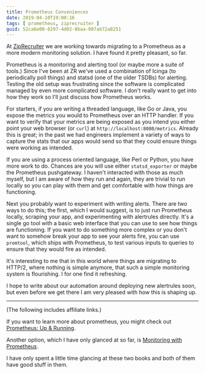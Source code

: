 ```yaml
---
title: Prometheus Conveniences
date: 2019-04-10T19:00:16
tags: [ prometheus, ziprecruiter ]
guid: 52ca6e00-8297-4d02-8baa-087ab72a8251
---
```

At [ZipRecruiter](https://www.ziprecruiter.com/hiring/technology) we are working
towards migrating to a Prometheus as a more modern monitoring solution.  I have
found it pretty pleasant, so far.

<!--more-->

Prometheus is a monitoring and alerting tool (or maybe more a suite of tools.)
Since I've been at ZR we've used a combination of Icinga (to periodically poll
things) and statsd (one of the older TSDBs) for alerting.  Testing the old setup
was frustrating since the software is complicated managed by even more
complicated software.  I don't really want to get into how they work so I'll
just discuss how Prometheus works.

For starters, if you are writing a threaded language, like Go or Java, you
expose the metrics you would to Prometheus over an HTTP handler.  If you want to
verify that your metrics are being exposed as you intend you either point your
web browser (or `curl`) at `http://localhost:8080/metrics`.  Already this is
great; in the past we had engineers implement a variety of ways to capture the
stats that our apps would send so that they could ensure things were working as
intended.

If you are using a process oriented language, like Perl or Python, you have more
work to do.  Chances are you will use either `statsd_exporter` or maybe the
Prometheus pushgateway.  I haven't interacted with those as much myself, but I
am aware of how they run and again, they are trivial to run locally so you can
play with them and get comfortable with how things are functioning.

Next you probably want to experiment with writing alerts.  There are two ways to
do this; the first, which I would suggest, is to just run Prometheus locally,
scraping your app, and experimenting with alertrules directly.  It's a single go
tool with a basic web interface that you can use to see how things are
functioning.  If you want to do something more complex or you don't want to
somehow break your app to see your alerts fire, you can use `promtool`, which
ships with Prometheus, to test various inputs to queries to ensure that they
would fire as intended.

It's interesting to me that in this world where things are migrating to HTTP/2,
where nothing is simple anymore, that such a simple monitoring system is
flourishing.  I for one find it refreshing.

I hope to write about our automation around deploying new alertrules soon, but
even before we get there I am very pleased with how this is shaping up.

---

(The following includes affiliate links.)

If you want to learn more about prometheus, you might check out
<a target="_blank" href="https://www.amazon.com/gp/product/1492034142/ref=as_li_tl?ie=UTF8&camp=1789&creative=9325&creativeASIN=1492034142&linkCode=as2&tag=afoolishmanif-20&linkId=278532d1c97806594ebd0c4fcfa13ac0">Prometheus: Up &amp; Running</a><img src="//ir-na.amazon-adsystem.com/e/ir?t=afoolishmanif-20&l=am2&o=1&a=1492034142" width="1" height="1" border="0" alt="" style="border:none !important; margin:0px !important;" />.

Another option, which I have only glanced at so far, is
<a target="_blank" href="https://www.amazon.com/gp/product/B07DPH8MN9/ref=as_li_tl?ie=UTF8&camp=1789&creative=9325&creativeASIN=B07DPH8MN9&linkCode=as2&tag=afoolishmanif-20&linkId=2b4f2f0a6875da783935182c302d73c5">Monitoring with Prometheus</a><img src="//ir-na.amazon-adsystem.com/e/ir?t=afoolishmanif-20&l=am2&o=1&a=B07DPH8MN9" width="1" height="1" border="0" alt="" style="border:none !important; margin:0px !important;" />.

I have only spent a little time glancing at these two books and both of them
have good stuff in them.
